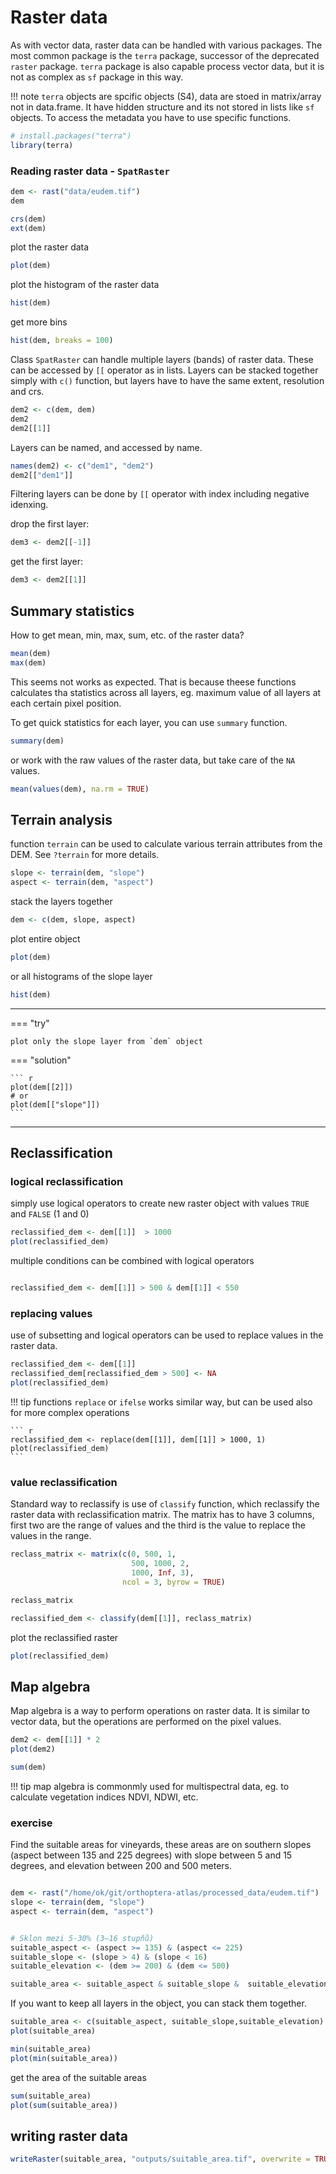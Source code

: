 # Raster data

As with vector data, raster data can be handled with various packages. The most common package is the `terra` package, successor of the deprecated `raster` package. `terra` package is also capable process vector data, but it is not as complex as `sf` package in this way. 

!!! note 
    `terra` objects are spcific objects (S4), data are stoed in matrix/array not in data.frame. It have hidden structure and its not stored in lists like `sf` objects. To access the metadata you have to use specific functions.

<!-- 7. Raster Data - packages, reading and writing files, terrain analysis, reclassification  -->

``` r
# install.packages("terra")
library(terra)
```

### Reading raster data - `SpatRaster`
``` r
dem <- rast("data/eudem.tif")
dem

crs(dem)
ext(dem)
``` 
plot the raster data
``` r
plot(dem)
```
plot the histogram of the raster data
``` r
hist(dem)
```
get more bins

``` r
hist(dem, breaks = 100)
```
Class `SpatRaster` can handle multiple layers (bands) of raster data. These can be accessed by `[[` operator as in lists. Layers can be stacked together simply with `c()` function, but layers have to have the same extent, resolution and crs. 

``` r
dem2 <- c(dem, dem)
dem2
dem2[[1]]
```
Layers can be named, and accessed by name. 

``` r
names(dem2) <- c("dem1", "dem2")
dem2[["dem1"]]
```
Filtering layers can be done by `[[` operator with index including negative idenxing.

drop the first layer:
``` r
dem3 <- dem2[[-1]]
```
get the first layer:
``` r
dem3 <- dem2[[1]]
```

## Summary statistics
How to get mean, min, max, sum, etc. of the raster data?

``` r
mean(dem)
max(dem)
```

This seems not works as expected. That is because theese functions calculates tha statistics across all layers, eg. maximum value of all layers at each certain pixel position.

To get quick statistics for each layer, you can use `summary` function.
``` r
summary(dem)
```

or work with the raw values of the raster data, but take care of the `NA` values.

``` r
mean(values(dem), na.rm = TRUE)
```
## Terrain analysis
function `terrain` can be used to calculate various terrain attributes from the DEM. See `?terrain` for more details.

``` r
slope <- terrain(dem, "slope")
aspect <- terrain(dem, "aspect")
```

stack the layers together
``` r
dem <- c(dem, slope, aspect)
```
plot entire object
``` r
plot(dem)
```

or all histograms of the slope layer
``` r
hist(dem)
```

---
=== "try"
 
    plot only the slope layer from `dem` object
  
=== "solution"
 
    ``` r
    plot(dem[[2]])
    # or
    plot(dem[["slope"]])
    ```
---


## Reclassification

### logical reclassification
simply use logical operators to create new raster object with values `TRUE` and `FALSE` (1 and 0)

``` r
reclassified_dem <- dem[[1]]  > 1000
plot(reclassified_dem)
```
multiple conditions can be combined with logical operators
``` r

reclassified_dem <- dem[[1]] > 500 & dem[[1]] < 550
```
### replacing values
use of subsetting and logical operators can be used to replace values in the raster data. 

``` r
reclassified_dem <- dem[[1]]
reclassified_dem[reclassified_dem > 500] <- NA
plot(reclassified_dem)
```

!!! tip
    functions `replace` or `ifelse` works similar way, but can be used also for more complex operations

    ``` r
    reclassified_dem <- replace(dem[[1]], dem[[1]] > 1000, 1)
    plot(reclassified_dem)
    ```


### value reclassification
Standard way to reclassify is use of `classify` function, which reclassify the raster data with reclassification matrix. The matrix has to have 3 columns, first two are the range of values and the third is the value to replace the values in the range.  

``` r
reclass_matrix <- matrix(c(0, 500, 1,    
                           500, 1000, 2,  
                           1000, Inf, 3),  
                         ncol = 3, byrow = TRUE)

reclass_matrix
```
``` r
reclassified_dem <- classify(dem[[1]], reclass_matrix)
```
plot the reclassified raster
``` r
plot(reclassified_dem)
```

## Map algebra
Map algebra is a way to perform operations on raster data. It is similar to vector data, but the operations are performed on the pixel values. 

``` r
dem2 <- dem[[1]] * 2
plot(dem2)
```

``` r
sum(dem)
```

!!! tip
    map algebra is commonmly used for multispectral data, eg. to calculate vegetation indices NDVI, NDWI, etc. 


### exercise
Find the suitable areas for vineyards, these areas are on southern slopes (aspect between 135 and 225 degrees) with slope between 5 and 15 degrees, and elevation between 200 and 500 meters.  

``` r

dem <- rast("/home/ok/git/orthoptera-atlas/processed_data/eudem.tif")
slope <- terrain(dem, "slope")
aspect <- terrain(dem, "aspect")
```


``` r

# Sklon mezi 5-30% (3–16 stupňů)
suitable_aspect <- (aspect >= 135) & (aspect <= 225)
suitable_slope <- (slope > 4) & (slope < 16)
suitable_elevation <- (dem >= 200) & (dem <= 500)

suitable_area <- suitable_aspect & suitable_slope &  suitable_elevation
```
If you want to keep all layers in the object, you can stack them together. 

``` r
suitable_area <- c(suitable_aspect, suitable_slope,suitable_elevation)
plot(suitable_area)
```
``` r
min(suitable_area)
plot(min(suitable_area))
```
get the area of the suitable areas

```r
sum(suitable_area)
plot(sum(suitable_area))
```

## writing raster data

``` r
writeRaster(suitable_area, "outputs/suitable_area.tif", overwrite = TRUE)
```